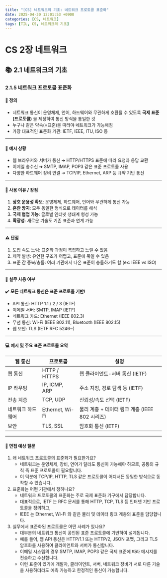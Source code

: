 ```yaml
---
title: "[CS] 네트워크의 기초: 네트워크 프로토콜 표준화"
date: 2025-04-30 12:01:53 +0900
categories: [CS, 네트워크]
tags: [TIL, CS, 네트워크의 기초]
---
```

# CS 2장 네트워크

## 📚 2.1 네트워크의 기초

### 2.1.5 네트워크 프로토콜 표준화

#### 📘 정의
- 네트워크 통신이 운영체제, 언어, 하드웨어와 무관하게 호환될 수 있도록 **국제 표준(프로토콜)** 을 제정하여 통신 방식을 통일한 것
- 누구나 같은 약속(=표준)을 따라야 네트워크가 가능해짐
- 가장 대표적인 표준화 기관: IETF, IEEE, ITU, ISO 등

---

#### 📌 예시 상황
- 웹 브라우저와 서버가 통신 ➔ HTTP/HTTPS 표준에 따라 요청과 응답 교환
- 이메일 송수신 ➔ SMTP, IMAP, POP3 같은 표준 프로토콜 사용
- 다양한 하드웨어 장비 연결 ➔ TCP/IP, Ethernet, ARP 등 규약 기반 통신

---

#### 🎯 사용 이유 / 장점
1. **상호 운용성 확보**: 운영체제, 하드웨어, 언어와 무관하게 통신 가능
2. **혼란 방지**: 모두 동일한 형식으로 데이터를 해석
3. **국제 협업 가능**: 글로벌 인터넷 생태계 형성 가능
4. **확장성**: 새로운 기술도 기존 표준과 연계 가능

---

#### ⚠️ 단점
1. 도입 속도 느림: 표준화 과정이 복잡하고 느릴 수 있음
2. 제약 발생: 유연한 구조가 어렵고, 표준에 묶일 수 있음
3. 표준 간 중복/충돌: 여러 기관에서 나온 표준이 충돌하기도 함 (ex: IEEE vs ISO)

---

#### 🏢 실무 사용 여부
✔️ **모든 네트워크 통신은 표준 프로토콜 기반!**

- API 통신: HTTP 1.1 / 2 / 3 (IETF)
- 이메일 서버: SMTP, IMAP (IETF)
- 네트워크 카드: Ethernet (IEEE 802.3)
- 무선 통신: Wi-Fi (IEEE 802.11), Bluetooth (IEEE 802.15)
- 웹 보안: TLS (IETF RFC 5246~)

---

#### 💻 예시 및 주요 표준 프로토콜 요약

| 웹 통신      | 프로토콜            | 설명                               |
|-----------|-----------------|----------------------------------|
| 웹 통신      | HTTP / HTTPS    | 웹 클라이언트-서버 통신 (IETF)             |
| IP 라우팅    | IP, ICMP, ARP   | 주소 지정, 경로 탐색 등 (IETF)            |
| 전송 계층     | TCP, UDP        | 신뢰성/속도 선택 (IETF)                 |
| 네트워크 하드웨어 | Ethernet, Wi-Fi | 물리 계층 + 데이터 링크 계층 (IEEE 802 시리즈) |
| 보안        | TLS, SSL        | 암호화 통신 (IETF)                    |


---

#### 🎤 면접 예상 질문
1. 왜 네트워크 프로토콜의 표준화가 필요한가요?
   - 네트워크는 운영체제, 장비, 언어가 달라도 통신이 가능해야 하므로, 공통의 규칙 즉 표준 프로토콜이 필요합니다.
   - 이 덕분에 TCP/IP, HTTP, TLS 같은 프로토콜이 어디서든 동일한 방식으로 동작할 수 있습니다.
2. 표준화는 어떤 기관에서 정하나요?
   - 네트워크 프로토콜의 표준화는 주로 국제 표준화 기구에서 담당합니다.
   - 대표적으로, IETF 는 RFC 문서를 통해 HTTP, TCP, TLS 등 인터넷 기반 프로토콜을 정의하고,
   - IEEE 는 Ethernet, Wi-Fi 와 같은 물리 및 데이터 링크 계층의 표준을 담당합니다.
3. 실무에서 표준화된 프로토콜은 어떤 사례가 있나요?
   - 대부분의 네트워크 통신이 공인된 표준 프로토콜에 기반하여 설계됩니다.
   - 예를 들어, 웹 API 통신은 HTTP/1.1 또는 HTTP/2, JSON 포맷, 그리고 TLS 암호화를 사용하여 클라이언트와 서버가 통신합니다.
   - 이메일 시스템의 경우 SMTP, IMAP, POP3 같은 국제 표준에 따라 메시지를 전송하고 수신합니다.
   - 이런 표준이 있기에 개발자, 클라이언트, 서버, 네트워크 장비가 서로 다른 기술을 사용하더라도 예측 가능하고 한정적인 통신이 가능합니다.
